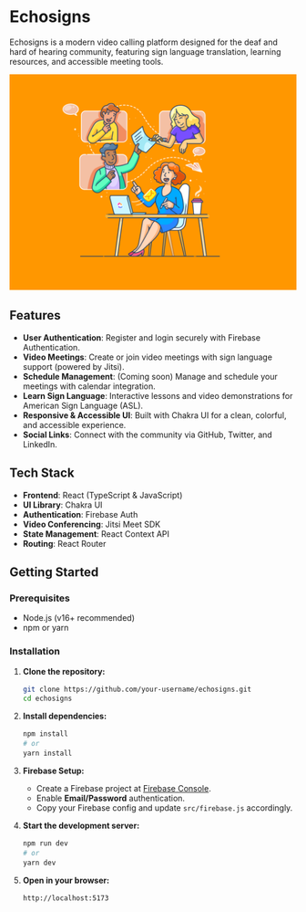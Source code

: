 # Echosigns

Echosigns is a modern video calling platform designed for the deaf and hard of hearing community, featuring sign language translation, learning resources, and accessible meeting tools.

![Landing Page Screenshot](src/assets/Meeting-Apps.png)

## Features

- **User Authentication**: Register and login securely with Firebase Authentication.
- **Video Meetings**: Create or join video meetings with sign language support (powered by Jitsi).
- **Schedule Management**: (Coming soon) Manage and schedule your meetings with calendar integration.
- **Learn Sign Language**: Interactive lessons and video demonstrations for American Sign Language (ASL).
- **Responsive & Accessible UI**: Built with Chakra UI for a clean, colorful, and accessible experience.
- **Social Links**: Connect with the community via GitHub, Twitter, and LinkedIn.

## Tech Stack

- **Frontend**: React (TypeScript & JavaScript)
- **UI Library**: Chakra UI
- **Authentication**: Firebase Auth
- **Video Conferencing**: Jitsi Meet SDK
- **State Management**: React Context API
- **Routing**: React Router

## Getting Started

### Prerequisites

- Node.js (v16+ recommended)
- npm or yarn

### Installation

1. **Clone the repository:**
   ```bash
   git clone https://github.com/your-username/echosigns.git
   cd echosigns
   ```

2. **Install dependencies:**
   ```bash
   npm install
   # or
   yarn install
   ```

3. **Firebase Setup:**
   - Create a Firebase project at [Firebase Console](https://console.firebase.google.com/).
   - Enable **Email/Password** authentication.
   - Copy your Firebase config and update `src/firebase.js` accordingly.

4. **Start the development server:**
   ```bash
   npm run dev
   # or
   yarn dev
   ```

5. **Open in your browser:**
   ```
   http://localhost:5173
   ```
